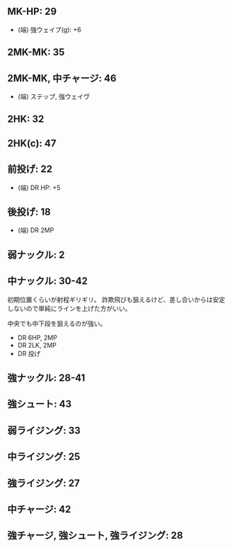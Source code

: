 ## MK-HP: 29

- (端) 強ウェイブ(g): +6

## 2MK-MK: 35

## 2MK-MK, 中チャージ: 46

- (端) ステップ, 強ウェイヴ

## 2HK: 32

## 2HK(c): 47

## 前投げ: 22

- (端) DR HP: +5

## 後投げ: 18

- (端) DR 2MP

## 弱ナックル: 2

## 中ナックル: 30-42

初期位置くらいが射程ギリギリ。
詐欺飛びも狙えるけど、差し合いからは安定しないので単純にラインを上げた方がいい。

中央でも中下段を狙えるのが強い。

- DR 6HP, 2MP
- DR 2LK, 2MP
- DR 投げ

## 強ナックル: 28-41

## 強シュート: 43

## 弱ライジング: 33

## 中ライジング: 25

## 強ライジング: 27

## 中チャージ: 42

## 強チャージ, 強シュート, 強ライジング: 28
